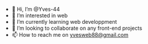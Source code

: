 - 👋 Hi, I’m @Yves-44
- 👀 I’m interested in web
- 🌱 I’m currently learning web developpment
- 💞️ I’m looking to collaborate on any front-end projects
- 📫 How to reach me on yvesweb88@gmail.com

<!---
Yves-44/Yves-44 is a ✨ special ✨ repository because its `README.md` (this file) appears on your GitHub profile.
You can click the Preview link to take a look at your changes.
--->
